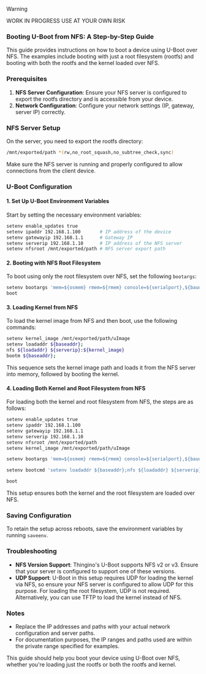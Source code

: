 > [!WARNING]
> WORK IN PROGRESS
> USE AT YOUR OWN RISK

### Booting U-Boot from NFS: A Step-by-Step Guide

This guide provides instructions on how to boot a device using U-Boot over NFS. The examples include booting with just a root filesystem (rootfs) and booting with both the rootfs and the kernel loaded over NFS.

### Prerequisites
1. **NFS Server Configuration**: Ensure your NFS server is configured to export the rootfs directory and is accessible from your device. 
3. **Network Configuration**: Configure your network settings (IP, gateway, server IP) correctly.

### NFS Server Setup

On the server, you need to export the rootfs directory:

```bash
/mnt/exported/path *(rw,no_root_squash,no_subtree_check,sync)
```

Make sure the NFS server is running and properly configured to allow connections from the client device.

### U-Boot Configuration

#### 1. **Set Up U-Boot Environment Variables**

Start by setting the necessary environment variables:

```bash
setenv enable_updates true
setenv ipaddr 192.168.1.100       # IP address of the device
setenv gatewayip 192.168.1.1      # Gateway IP
setenv serverip 192.168.1.10      # IP address of the NFS server
setenv nfsroot /mnt/exported/path # NFS server export path
```

#### 2. **Booting with NFS Root Filesystem**

To boot using only the root filesystem over NFS, set the following `bootargs`:

```bash
setenv bootargs 'mem=${osmem} rmem=${rmem} console=${serialport},${baudrate}n8 panic=${panic_timeout} init=/init root=/dev/nfs rootfstype=nfs ip=dhcp nfsroot=${serverip}:${nfsroot},v3,nolock rw mtdparts=jz_sfc:256k(boot),64k(env),${kern_size}(kernel),${rootfs_size}(rootfs),-(rootfs_data)${update}'
boot
```

#### 3. **Loading Kernel from NFS**

To load the kernel image from NFS and then boot, use the following commands:

```bash
setenv kernel_image /mnt/exported/path/uImage
setenv loadaddr ${baseaddr};
nfs ${loadaddr} ${serverip}:${kernel_image}
bootm ${baseaddr};
```

This sequence sets the kernel image path and loads it from the NFS server into memory, followed by booting the kernel.

#### 4. **Loading Both Kernel and Root Filesystem from NFS**

For loading both the kernel and root filesystem from NFS, the steps are as follows:

```bash
setenv enable_updates true
setenv ipaddr 192.168.1.100
setenv gatewayip 192.168.1.1
setenv serverip 192.168.1.10
setenv nfsroot /mnt/exported/path
setenv kernel_image /mnt/exported/path/uImage

setenv bootargs 'mem=${osmem} rmem=${rmem} console=${serialport},${baudrate}n8 panic=${panic_timeout} init=/init root=/dev/nfs rootfstype=nfs ip=dhcp nfsroot=${serverip}:${nfsroot},v3,nolock rw mtdparts=jz_sfc:256k(boot),64k(env)'

setenv bootcmd 'setenv loadaddr ${baseaddr};nfs ${loadaddr} ${serverip}:${kernel_image};setenv setargs setenv bootargs ${bootargs};run setargs;bootm ${baseaddr};'

boot
```
This setup ensures both the kernel and the root filesystem are loaded over NFS.

### Saving Configuration

To retain the setup across reboots, save the environment variables by running `saveenv`.

### Troubleshooting

- **NFS Version Support**: Thingino's U-Boot supports NFS v2 or v3. Ensure that your server is configured to support one of these versions.  
- **UDP Support**: U-Boot in this setup requires UDP for loading the kernel via NFS, so ensure your NFS server is configured to allow UDP for this purpose. For loading the root filesystem, UDP is not required. Alternatively, you can use TFTP to load the kernel instead of NFS.  

### Notes

- Replace the IP addresses and paths with your actual network configuration and server paths.
- For documentation purposes, the IP ranges and paths used are within the private range specified for examples.

This guide should help you boot your device using U-Boot over NFS, whether you're loading just the rootfs or both the rootfs and kernel.